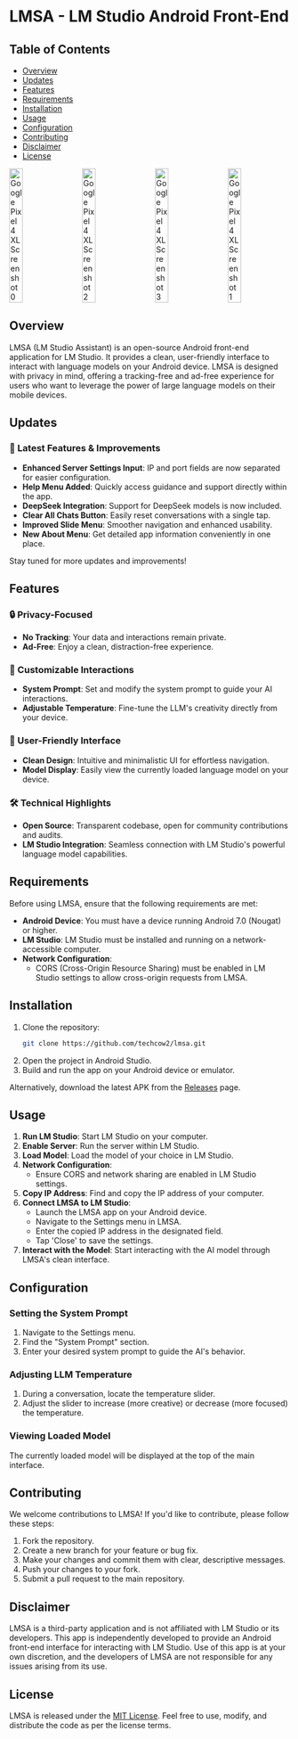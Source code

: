 # LMSA - LM Studio Android Front-End  

## Table of Contents  

- [Overview](#overview)  
- [Updates](#updates)  
- [Features](#features)  
- [Requirements](#requirements)  
- [Installation](#installation)  
- [Usage](#usage)  
- [Configuration](#configuration)  
- [Contributing](#contributing)  
- [Disclaimer](#disclaimer)  
- [License](#license)  

<div style="display: flex; justify-content: space-between; gap: 10px;">  
    <img src="https://github.com/user-attachments/assets/b3640a20-a180-4a37-94ae-53c6020ca03b" alt="Google Pixel 4 XL Screenshot 0" style="width: 22%; height: auto;">  
    <img src="https://github.com/user-attachments/assets/dd665c56-4639-440d-8826-eb0813117304" alt="Google Pixel 4 XL Screenshot 2" style="width: 22%; height: auto;">  
    <img src="https://github.com/user-attachments/assets/23b6236b-980e-443c-afc9-b974029bcc8a" alt="Google Pixel 4 XL Screenshot 3" style="width: 22%; height: auto;">  
    <img src="https://github.com/user-attachments/assets/85e275f3-62fa-4143-9fa2-1cade83031c5" alt="Google Pixel 4 XL Screenshot 1" style="width: 22%; height: auto;">  
</div>  

## Overview  

LMSA (LM Studio Assistant) is an open-source Android front-end application for LM Studio. It provides a clean, user-friendly interface to interact with language models on your Android device. LMSA is designed with privacy in mind, offering a tracking-free and ad-free experience for users who want to leverage the power of large language models on their mobile devices.  

## Updates  

### 🚀 Latest Features & Improvements  

- **Enhanced Server Settings Input**: IP and port fields are now separated for easier configuration.  
- **Help Menu Added**: Quickly access guidance and support directly within the app.  
- **DeepSeek Integration**: Support for DeepSeek models is now included.  
- **Clear All Chats Button**: Easily reset conversations with a single tap.  
- **Improved Slide Menu**: Smoother navigation and enhanced usability.  
- **New About Menu**: Get detailed app information conveniently in one place.  

Stay tuned for more updates and improvements!  

## Features  

### 🔒 Privacy-Focused  

- **No Tracking**: Your data and interactions remain private.  
- **Ad-Free**: Enjoy a clean, distraction-free experience.  

### 💬 Customizable Interactions  

- **System Prompt**: Set and modify the system prompt to guide your AI interactions.  
- **Adjustable Temperature**: Fine-tune the LLM's creativity directly from your device.  

### 📱 User-Friendly Interface  

- **Clean Design**: Intuitive and minimalistic UI for effortless navigation.  
- **Model Display**: Easily view the currently loaded language model on your device.  

### 🛠 Technical Highlights  

- **Open Source**: Transparent codebase, open for community contributions and audits.  
- **LM Studio Integration**: Seamless connection with LM Studio's powerful language model capabilities.  

## Requirements  

Before using LMSA, ensure that the following requirements are met:  

- **Android Device**: You must have a device running Android 7.0 (Nougat) or higher.  
- **LM Studio**: LM Studio must be installed and running on a network-accessible computer.  
- **Network Configuration**:  
  - CORS (Cross-Origin Resource Sharing) must be enabled in LM Studio settings to allow cross-origin requests from LMSA.  

## Installation  

1. Clone the repository:  
   ```bash  
   git clone https://github.com/techcow2/lmsa.git  
   ```  
2. Open the project in Android Studio.  
3. Build and run the app on your Android device or emulator.  

Alternatively, download the latest APK from the [Releases](https://github.com/techcow2/lmsa/releases) page.  

## Usage  

1. **Run LM Studio**: Start LM Studio on your computer.  
2. **Enable Server**: Run the server within LM Studio.  
3. **Load Model**: Load the model of your choice in LM Studio.  
4. **Network Configuration**:  
   - Ensure CORS and network sharing are enabled in LM Studio settings.  
5. **Copy IP Address**: Find and copy the IP address of your computer.  
6. **Connect LMSA to LM Studio**:  
   - Launch the LMSA app on your Android device.  
   - Navigate to the Settings menu in LMSA.  
   - Enter the copied IP address in the designated field.  
   - Tap 'Close' to save the settings.  
7. **Interact with the Model**: Start interacting with the AI model through LMSA's clean interface.  

## Configuration  

### Setting the System Prompt  

1. Navigate to the Settings menu.  
2. Find the "System Prompt" section.  
3. Enter your desired system prompt to guide the AI's behavior.  

### Adjusting LLM Temperature  

1. During a conversation, locate the temperature slider.  
2. Adjust the slider to increase (more creative) or decrease (more focused) the temperature.  

### Viewing Loaded Model  

The currently loaded model will be displayed at the top of the main interface.  

## Contributing  

We welcome contributions to LMSA! If you'd like to contribute, please follow these steps:  

1. Fork the repository.  
2. Create a new branch for your feature or bug fix.  
3. Make your changes and commit them with clear, descriptive messages.  
4. Push your changes to your fork.  
5. Submit a pull request to the main repository.  

## Disclaimer  

LMSA is a third-party application and is not affiliated with LM Studio or its developers. This app is independently developed to provide an Android front-end interface for interacting with LM Studio. Use of this app is at your own discretion, and the developers of LMSA are not responsible for any issues arising from its use.  

## License  

LMSA is released under the [MIT License](LICENSE.md). Feel free to use, modify, and distribute the code as per the license terms. 
